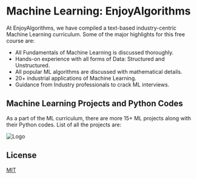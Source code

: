 # Machine Learning: EnjoyAlgorithms 

At EnjoyAlgorithms, we have compiled a text-based industry-centric Machine Learning curriculum. Some of the major highlights for this free course are:

* All Fundamentals of Machine Learning is discussed thoroughly.
* Hands-on experience with all forms of Data: Structured and Unstructured.
* All popular ML algorithms are discussed with mathematical details.
* 20+ industrial applications of Machine Learning.
* Guidance from Industry professionals to crack ML interviews.


## Machine Learning Projects and Python Codes
As a part of the ML curriculum, there are more 15+ ML projects along with their Python codes. List of all the projects are:



![Logo](https://dev-to-uploads.s3.amazonaws.com/uploads/articles/th5xamgrr6se0x5ro4g6.png)


## License

[MIT](https://choosealicense.com/licenses/mit/)


